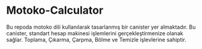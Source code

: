 # Motoko-Calculator
Bu repoda motoko dili kullanılarak tasarlanmış bir canister yer almaktadır.
Bu canister, standart hesap makinesi işlemlerini gerçekleştirmenize olanak sağlar.
Toplama, Çıkarma, Çarpma, Bölme ve Temizle işlevlerine sahiptir.
